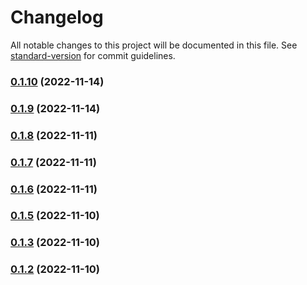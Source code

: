 # Changelog

All notable changes to this project will be documented in this file. See [standard-version](https://github.com/conventional-changelog/standard-version) for commit guidelines.

### [0.1.10](https://github.com/auser/pgmem/compare/v0.1.9...v0.1.10) (2022-11-14)

### [0.1.9](https://github.com/auser/pgmem/compare/v0.1.8...v0.1.9) (2022-11-14)

### [0.1.8](https://github.com/auser/pgmem/compare/v0.1.7...v0.1.8) (2022-11-11)

### [0.1.7](https://github.com/auser/pgmem/compare/v0.1.6...v0.1.7) (2022-11-11)

### [0.1.6](https://github.com/auser/pgmem/compare/v0.1.5...v0.1.6) (2022-11-11)

### [0.1.5](https://github.com/auser/pgmem/compare/v0.1.4...v0.1.5) (2022-11-10)

### [0.1.3](https://github.com/auser/pgmem/compare/v0.1.4...v0.1.3) (2022-11-10)

### [0.1.2](https://github.com/auser/pgmem/compare/v0.1.1...v0.1.2) (2022-11-10)
